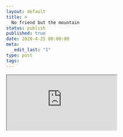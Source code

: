 ```yaml
---
layout: default
title: >
  No friend but the mountain
status: publish
published: true
date: 2020-4-25 00:00:00
meta:
  _edit_last: "1"
type: post
tags:
---
```

<div  id="qrcode"></div>
<div>
<iframe src="https://researchers.mq.edu.au/en/publications/no-friend-but-the-mountain">
</iframe>
</div>

<script type="text/javascript" src="/js/qr/qrcode.js"></script>
<script type="text/javascript">
new QRCode(document.getElementById("qrcode"), "https://researchers.mq.edu.au/en/publications/no-friend-but-the-mountain");
</script>
        